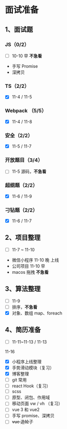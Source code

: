 # 面试准备

## 1、面试题

### JS（0/2）

- [ ] 10-10 早 **不急看**
- 手写 Promise
- 深拷贝

### TS（2/2）

- [x] 11-4 / 11-5

### Webpack （5/5）

- [x] 11-4 / 11-8

### 安全（2/2）

- [x] 11-5 / 11-7

### 开放题目（3/4）

- [ ] 11-5 源码，**不急看**

### 超纲题（2/2）

- [x] 11-6 / 11-9

### 刁钻题（2/2）

- [x] 11-6 / 11-7

## 2、项目整理

- [ ] 11-7 ~ 11-10

- 微信小程序 11-10 晚 上线
- 公司项目 11-10 早
- macos 拖拽 **不急看**

## 3、算法整理

- [ ] 11-9
- [ ] 排序，**不急看**
- [x] 对象、数组 map、foreach

## 4、简历准备

- [ ] 11-11~11-13 / 11-13

11-16

- [x] 小程序上线整理
- [x] 手势滑动模块（复习）
- [x] 博客整理
- [ ] git 常用
- [ ] react Hook（复习）
- [ ] scss
- [ ] 原型、闭包、作用域
- [ ] 移动页面 vw / vh （复习）
- [ ] vue 3 和 vue2
- [ ] 手写 promise、深拷贝
- [ ] ~~vue 造轮子~~
